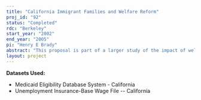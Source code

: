 ```yaml
---
title: "California Immigrant Families and Welfare Reform"
proj_id: "92"
status: "Completed"
rdc: "Berkeley"
start_year: "2002"
end_year: "2005"
pi: "Henry E Brady"
abstract: "This proposal is part of a larger study of the impact of welfare reform on California’s immigrant families. We propose to use the Survey of Income and Program Participation (SIPP) and Current Population Survey (CPS) linked to two major statewide administrative data sets in California, the Medi-Cal Eligibility Data System (MEDS) of the California Department of Health Services and Unemployment Insurance/Disability Insurance (hereafter referred to as EDD data) of the California Employment Development Department. The linkage of these data sets will produce longitudinal files for the California sub-sample of the CPS and SIPP with detailed information on immigration status and household characteristics combined with administrative data on public assistance program participation and earnings over time. The proposed research will benefit the Census Bureau in a number of distinct ways. First, it will provide the Census Bureau with a basis to evaluate the accuracy of important self-reported measures in the Survey of Income and Program Participation (SIPP) and the Current Population Survey (CPS), including Medicaid coverage, receipt of cash aid, Food Stamps, and Supplemental Security Income (SSI). This validation will be valuable for the future use of these surveys because SIPP and CPS tend to differ significantly in their estimates of participation in these important programs. Second, comparing the SIPP and CPS data on program participation with the MEDS records will allow us to investigate differences between self-reports and administrative records for the two same individuals due to characteristics of the surveys, such as reference time periods and question wording, which are linked to the inaccuracies of survey respondents’ self reports. Third, the match of EDD records with CPS and SIPP records will provide us with estimates of the direction and size of errors in reported earnings in the surveys. Fourth, this match will enable us to examine more closely the differences in poverty measures and rates using the CPS and SIPP by comparing the two surveys to administrative wage records and public assistance use. Fifth, using the administrative data we will evaluate the Survey of Population Dynamics (SPD) for its ability to track the use of welfare programs. Finally, the proposed match offers important insights on the residence and movements of immigrants and will contribute to improving the Demographic Analysis population projections."
layout: project
---
```


**Datasets Used:**

  - Medicaid Eligibility Database System - California 
  - Unemployment Insurance-Base Wage File -- California 

